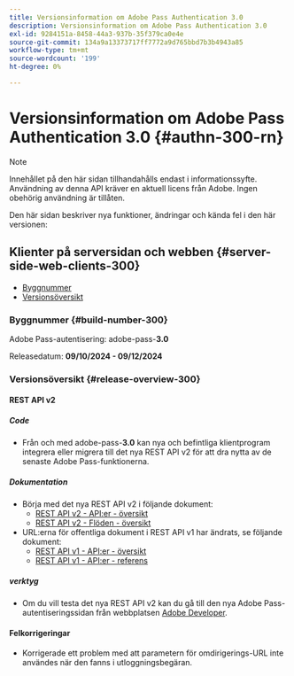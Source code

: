 ```yaml
---
title: Versionsinformation om Adobe Pass Authentication 3.0
description: Versionsinformation om Adobe Pass Authentication 3.0
exl-id: 9284151a-8458-44a3-937b-35f379ca0e4e
source-git-commit: 134a9a13373717ff7772a9d765bbd7b3b4943a85
workflow-type: tm+mt
source-wordcount: '199'
ht-degree: 0%

---
```


# Versionsinformation om Adobe Pass Authentication 3.0 {#authn-300-rn}

>[!NOTE]
>
>Innehållet på den här sidan tillhandahålls endast i informationssyfte. Användning av denna API kräver en aktuell licens från Adobe. Ingen obehörig användning är tillåten.

Den här sidan beskriver nya funktioner, ändringar och kända fel i den här versionen:

## Klienter på serversidan och webben {#server-side-web-clients-300}

* [Byggnummer](#build-number-300)
* [Versionsöversikt](#release-overview-300)

### Byggnummer {#build-number-300}

Adobe Pass-autentisering: adobe-pass-**3.0**

Releasedatum: **09/10/2024 - 09/12/2024**

### Versionsöversikt {#release-overview-300}

#### REST API v2

##### Code

* Från och med adobe-pass-**3.0** kan nya och befintliga klientprogram integrera eller migrera till det nya REST API v2 för att dra nytta av de senaste Adobe Pass-funktionerna.

##### Dokumentation

* Börja med det nya REST API v2 i följande dokument:
   * [REST API v2 - API:er - översikt](../integration-guide-programmers/rest-apis/rest-api-v2/apis/rest-api-v2-apis-overview.md)
   * [REST API v2 - Flöden - översikt](../integration-guide-programmers/rest-apis/rest-api-v2/flows/rest-api-v2-flows-overview.md)
* URL:erna för offentliga dokument i REST API v1 har ändrats, se följande dokument:
   * [REST API v1 - API:er - översikt](../integration-guide-programmers/legacy/rest-api-v1/rest-api-overview.md)
   * [REST API v1 - API:er - referens](../integration-guide-programmers/legacy/rest-api-v1/rest-api-reference.md)

##### verktyg

* Om du vill testa det nya REST API v2 kan du gå till den nya Adobe Pass-autentiseringssidan från webbplatsen [Adobe Developer](https://developer.adobe.com/adobe-pass).

#### Felkorrigeringar

* Korrigerade ett problem med att parametern för omdirigerings-URL inte användes när den fanns i utloggningsbegäran.
